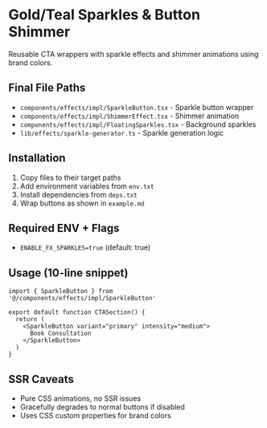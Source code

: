 # Gold/Teal Sparkles & Button Shimmer

Reusable CTA wrappers with sparkle effects and shimmer animations using brand colors.

## Final File Paths
- `components/effects/impl/SparkleButton.tsx` - Sparkle button wrapper
- `components/effects/impl/ShimmerEffect.tsx` - Shimmer animation
- `components/effects/impl/FloatingSparkles.tsx` - Background sparkles
- `lib/effects/sparkle-generator.ts` - Sparkle generation logic

## Installation
1. Copy files to their target paths
2. Add environment variables from `env.txt`
3. Install dependencies from `deps.txt`
4. Wrap buttons as shown in `example.md`

## Required ENV + Flags
- `ENABLE_FX_SPARKLES=true` (default: true)

## Usage (10-line snippet)
```tsx
import { SparkleButton } from '@/components/effects/impl/SparkleButton'

export default function CTASection() {
  return (
    <SparkleButton variant="primary" intensity="medium">
      Book Consultation
    </SparkleButton>
  )
}
```

## SSR Caveats
- Pure CSS animations, no SSR issues
- Gracefully degrades to normal buttons if disabled
- Uses CSS custom properties for brand colors

